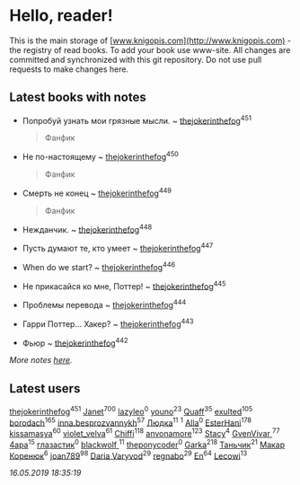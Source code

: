 # Hello, reader!
This is the main storage of [www.knigopis.com](http://www.knigopis.com) - the registry of read books.
To add your book use www-site. All changes are committed and synchronized with this git repository.
Do not use pull requests to make changes here.


## Latest books with notes
* Попробуй узнать мои грязные мысли. ~ [thejokerinthefog](users/317/317244423-vkontakte)<sup>451</sup>
    > Фанфик

* Не по-настоящему ~ [thejokerinthefog](users/317/317244423-vkontakte)<sup>450</sup>
    > Фанфик

* Смерть не конец ~ [thejokerinthefog](users/317/317244423-vkontakte)<sup>449</sup>
    > Фанфик

* Нежданчик. ~ [thejokerinthefog](users/317/317244423-vkontakte)<sup>448</sup>

* Пусть думают те, кто умеет ~ [thejokerinthefog](users/317/317244423-vkontakte)<sup>447</sup>

* When do we start? ~ [thejokerinthefog](users/317/317244423-vkontakte)<sup>446</sup>

* Не прикасайся ко мне, Поттер! ~ [thejokerinthefog](users/317/317244423-vkontakte)<sup>445</sup>

* Проблемы перевода ~ [thejokerinthefog](users/317/317244423-vkontakte)<sup>444</sup>

* Гарри Поттер... Хакер? ~ [thejokerinthefog](users/317/317244423-vkontakte)<sup>443</sup>

* Фьюр ~ [thejokerinthefog](users/317/317244423-vkontakte)<sup>442</sup>


_More notes [here](latest_books_with_notes.md)._


## Latest users
[thejokerinthefog](users/317/317244423-vkontakte)<sup>451</sup> 
[Janet](users/108/108113656204404967440-google)<sup>700</sup> 
[lazyleo](users/116/116845519572391639637-google)<sup>0</sup> 
[youno](users/302/302928912-vkontakte)<sup>23</sup> 
[Quaff](users/122/12267158-vkontakte)<sup>35</sup> 
[exulted](users/100/100599204551896265722-google)<sup>105</sup> 
[borodach](users/157/15706320-vkontakte)<sup>165</sup> 
[inna.besprozvannykh](users/733/73323849-yandex)<sup>57</sup> 
[Людка](users/111/111038749-vkontakte)<sup>11</sup> 
[](users/114/114792281744850455512-google)<sup>1</sup> 
[Alla](users/103/103352250712959229257-google)<sup>0</sup> 
[EsterHani](users/305/30558181-vkontakte)<sup>178</sup> 
[kissamasya](users/684/68439978-vkontakte)<sup>60</sup> 
[violet_velva](users/116/116961712580551399099-google)<sup>61</sup> 
[Chiffi](users/105/105831994080785626680-google)<sup>118</sup> 
[anvonamore](users/595/5957175-vkontakte)<sup>123</sup> 
[Stacy](users/309/30902475-vkontakte)<sup>4</sup> 
[GvenVivar ](users/158/158266434925901-facebook)<sup>77</sup> 
[4apa](users/117/117392596378069249667-google)<sup>15</sup> 
[глазастик](users/115/115257673890455357280-google)<sup>0</sup> 
[blackwolf ](users/236/236639644-vkontakte)<sup>11</sup> 
[theponycoder](users/195/195144442-vkontakte)<sup>0</sup> 
[Garka](users/115/115753719718250012620-google)<sup>218</sup> 
[Таньчик](users/209/2096581563762610-facebook)<sup>21</sup> 
[Макар Коренюк](users/126/126368737-vkontakte)<sup>6</sup> 
[joan789](users/240/2401650-vkontakte)<sup>98</sup> 
[Daria Varyvod](users/829/829893410524253-facebook)<sup>29</sup> 
[regnabo](users/870/870059322-yandex)<sup>29</sup> 
[En](users/333/333646551-vkontakte)<sup>64</sup> 
[Lecowi](users/521/521873425-vkontakte)<sup>13</sup> 


_16.05.2019 18:35:19_
